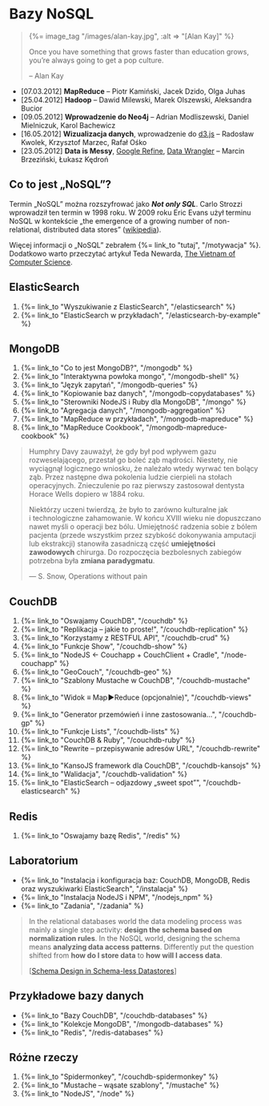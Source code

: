 # Bazy NoSQL

<blockquote>
 {%= image_tag "/images/alan-kay.jpg", :alt => "[Alan Kay]" %}
 <p>
   Once you have something that grows faster than education grows,
   you’re always going to get a pop culture.
 </p>
 <p class="author">– Alan Kay</p>
</blockquote>

* [07.03.2012] **MapReduce** – Piotr Kamiński, Jacek Dzido, Olga Juhas
* [25.04.2012] **Hadoop** – Dawid Milewski, Marek Olszewski, Aleksandra Bucior
* [09.05.2012] **Wprowadzenie do Neo4j** – Adrian Modliszewski, Daniel Mielniczuk, Karol Bachewicz
* [16.05.2012] **Wizualizacja danych**, wprowadzenie do [d3.js](http://bost.ocks.org/mike/d3/workshop/) –
  Radosław Kwolek, Krzysztof Marzec, Rafał Ośko
* [23.05.2012] **Data is Messy**, [Google Refine](http://code.google.com/p/google-refine/),
  [Data Wrangler](http://vis.stanford.edu/wrangler/) – Marcin Brzeziński,  Łukasz Kędroń

## Co to jest „NoSQL”?

Termin „NoSQL” można rozszyfrować jako ***Not only SQL***. Carlo
Strozzi wprowadził ten termin w 1998 roku. W 2009 roku Eric Evans
użył terminu NoSQL w kontekście „the emergence of a
growing number of non-relational, distributed data stores”
([wikipedia](http://en.wikipedia.org/wiki/NoSQL)).

Więcej informacji o „NoSQL” zebrałem {%= link_to "tutaj", "/motywacja" %}.
Dodatkowo warto przeczytać artykuł Teda Newarda,
[The Vietnam of Computer Science](http://blogs.tedneward.com/2006/06/26/The+Vietnam+Of+Computer+Science.aspx).


## ElasticSearch

1. {%= link_to "Wyszukiwanie z ElasticSearch", "/elasticsearch" %}
1. {%= link_to "ElasticSearch w przykładach", "/elasticsearch-by-example" %}


## MongoDB

1. {%= link_to "Co to jest MongoDB?", "/mongodb" %}
1. {%= link_to "Interaktywna powłoka mongo", "/mongodb-shell" %}
1. {%= link_to "Język zapytań", "/mongodb-queries" %}
1. {%= link_to "Kopiowanie baz danych", "/mongodb-copydatabases" %}
1. {%= link_to "Sterowniki NodeJS i Ruby dla MongoDB", "/mongo" %}
1. {%= link_to "Agregacja danych", "/mongodb-aggregation" %}
1. {%= link_to "MapReduce w przykładach", "/mongodb-mapreduce" %}
1. {%= link_to "MapReduce Cookbook", "/mongodb-mapreduce-cookbook" %}

<!--
1. {%= link_to "Rails3 i MongoDB", "/mongodb-rails3" %}
1. {%= link_to "Masters & Slaves", "/mongodb-masters-slaves" %}
1. {%= link_to "Replikacja", "/mongodb-replikacja" %}
1. {%= link_to "Sharding", "/mongodb-sharding" %}
-->


<blockquote>
 <p>
   Humphry Davy zauważył, że gdy był pod wpływem gazu rozweselającego,
   przestał go boleć ząb mądrości. Niestety, nie wyciągnął
   logicznego wniosku, że należało wtedy wyrwać ten bolący ząb.
   Przez następne dwa pokolenia ludzie cierpieli na stołach
   operacyjnych. Znieczulenie po raz pierwszy zastosował
   dentysta Horace Wells dopiero w 1884 roku.
 </p>
 <p>
   Niektórzy uczeni twierdzą, że było to zarówno kulturalne jak i technologiczne
   zahamowanie. W końcu XVIII wieku nie dopuszczano nawet myśli
   o operacji bez bólu. Umiejętność radzenia sobie z bólem pacjenta
   (przede wszystkim przez szybkość dokonywania amputacji lub ekstrakcji)
   stanowiła zasadniczą część <b>umiejętności zawodowych</b>
   chirurga. Do rozpoczęcia bezbolesnych zabiegów potrzebna była
   <b>zmiana paradygmatu</b>.
 </p>
 <p class=""author">— S. Snow, Operations without pain</p>
</blockquote>

## CouchDB

1. {%= link_to "Oswajamy CouchDB", "/couchdb" %}
1. {%= link_to "Replikacja – jakie to proste!", "/couchdb-replication" %}
1. {%= link_to "Korzystamy z RESTFUL API", "/couchdb-crud" %}
1. {%= link_to "Funkcje Show", "/couchdb-show" %}
1. {%= link_to "NodeJS ← Couchapp + CouchClient + Cradle", "/node-couchapp" %}
1. {%= link_to "GeoCouch", "/couchdb-geo" %}
1. {%= link_to "Szablony Mustache w CouchDB", "/couchdb-mustache" %}
1. {%= link_to "Widok ≡ Map&#x200a;►Reduce (opcjonalnie)", "/couchdb-views" %}
1. {%= link_to "Generator przemówień i inne zastosowania…", "/couchdb-gp" %}
1. {%= link_to "Funkcje Lists", "/couchdb-lists" %}
1. {%= link_to "CouchDB & Ruby", "/couchdb-ruby" %}
1. {%= link_to "Rewrite – przepisywanie adresów URL", "/couchdb-rewrite" %}
1. {%= link_to "KansoJS framework dla CouchDB", "/couchdb-kansojs" %}
1. {%= link_to "Walidacja", "/couchdb-validation" %}
1. {%= link_to "ElasticSearch – odjazdowy „sweet spot”", "/couchdb-elasticsearch" %}

<!--

1. {%= link_to "CouchApp", "/couchdb-couchapp" %}
1. {%= link_to "Autentykacja", "/couchdb-authentication" %}
1. {%= link_to "Apache", "/couchdb-apache" %}

-->


## Redis

1. {%= link_to "Oswajamy bazę Redis", "/redis" %}


## Laboratorium

*  {%= link_to "Instalacja i konfiguracja baz: CouchDB, MongoDB, Redis oraz wyszukiwarki ElasticSearch", "/instalacja" %}
*  {%= link_to "Instalacja NodeJS i NPM", "/nodejs_npm" %}
*  {%= link_to "Zadania", "/zadania" %}


<blockquote>
 <p>
  In the relational databases world the data modeling process was
  mainly a single step activity: <b>design the schema based on
  normalization rules</b>. In the NoSQL world, designing the schema means
  <b>analyzing data access patterns</b>.
  Differently put the question shifted
  from <b>how do I store data</b> to
  <b>how will I access data</b>.
  </p>
  <p class="author">
  [<a href="http://nosql.mypopescu.com/post/5623952119/schema-design-in-schema-less-datastores">Schema Design in Schema-less Datastores</a>]
  </p>
</blockquote>

## Przykładowe bazy danych

* {%= link_to "Bazy CouchDB", "/couchdb-databases" %}
* {%= link_to "Kolekcje MongoDB", "/mongodb-databases" %}
* {%= link_to "Redis", "/redis-databases" %}


## Różne rzeczy

1. {%= link_to "Spidermonkey", "/couchdb-spidermonkey" %}
1. {%= link_to "Mustache – wąsate szablony", "/mustache" %}
1. {%= link_to "NodeJS", "/node" %}
